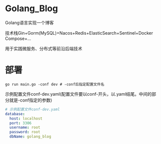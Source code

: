 # Golang_Blog

Golang语言实现一个博客

技术栈Gin+Gorm(MySQL)+Nacos+Redis+ElasticSearch+Sentinel+Docker Compose+...

用于实践微服务、分布式等前沿后端技术

# 部署

```shell
go run main.go -conf dev # -conf后指定配置文件名
```

示例配置文件conf-dev.yaml(配置文件要以conf-开头，以.yaml结尾。中间的部分就是-conf指定的参数)

```yaml
# 示例配置文件conf-dev.yaml
database:
  host: localhost
  port: 3306
  username: root
  password: root
  dbName: golang_blog
```

